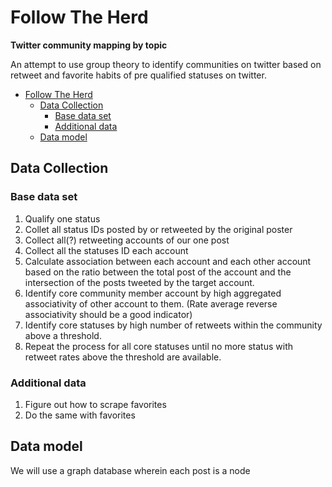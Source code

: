 # Follow The Herd

**Twitter community mapping by topic**

An attempt to use group theory to identify communities on twitter based on
retweet and favorite habits of pre qualified statuses on twitter.

- [Follow The Herd](#follow-the-herd)
  - [Data Collection](#data-collection)
    - [Base data set](#base-data-set)
    - [Additional data](#additional-data)
  - [Data model](#data-model)


## Data Collection ##

### Base data set ###
1. Qualify one status
2. Collet all status IDs posted by or retweeted by the original poster
3. Collect all(?) retweeting accounts of our one post
4. Collect all the statuses ID each account
5. Calculate association between each account and each other account based on
   the ratio between the total post of the account and the intersection of the
   posts tweeted by the target account.
6. Identify core community member account by high aggregated associativity of
   other account to them. (Rate average reverse associativity should be a good
   indicator)
7. Identify core statuses by high number of retweets within the community above
   a threshold.
8. Repeat the process for all core statuses until no more status with retweet
   rates above the threshold are available.

### Additional data ###
1. Figure out how to scrape favorites
2. Do the same with favorites

## Data model
We will use a graph database wherein each post is a node 
